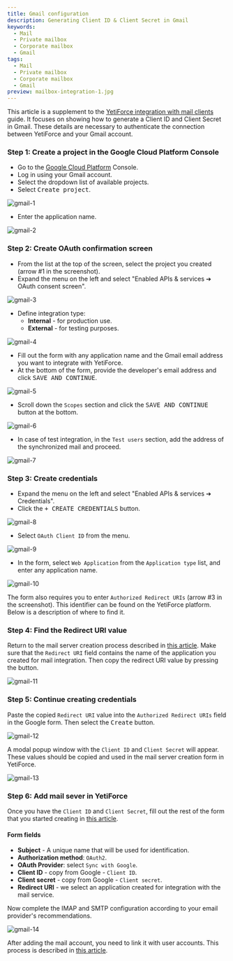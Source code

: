 ```yaml
---
title: Gmail configuration
description: Generating Client ID & Client Secret in Gmail
keywords:
  - Mail
  - Private mailbox
  - Corporate mailbox
  - Gmail
tags:
  - Mail
  - Private mailbox
  - Corporate mailbox
  - Gmail
preview: mailbox-integration-1.jpg
---
```


This article is a supplement to the [YetiForce integration with mail clients](/administrator-guides/integration/mailbox) guide.
It focuses on showing how to generate a Client ID and Client Secret in Gmail. These details are necessary to authenticate the connection between YetiForce and your Gmail account.

### Step 1: Create a project in the Google Cloud Platform Console

- Go to the [Google Cloud Platform](https://console.cloud.google.com/) Console.
- Log in using your Gmail account.
- Select the dropdown list of available projects.
- Select <kbd>Create project</kbd>.

![gmail-1](gmail-1.jpg)

- Enter the application name.

![gmail-2](gmail-2.jpg)

### Step 2: Create OAuth confirmation screen

- From the list at the top of the screen, select the project you created (arrow #1 in the screenshot).
- Expand the menu on the left and select "Enabled APIs & services ➔ OAuth consent screen".

![gmail-3](gmail-3.jpg)

- Define integration type:
  - **Internal** - for production use.
  - **External** - for testing purposes.

![gmail-4](gmail-4.jpg)

- Fill out the form with any application name and the Gmail email address you want to integrate with YetiForce.
- At the bottom of the form, provide the developer's email address and click <kbd>SAVE AND CONTINUE</kbd>.

![gmail-5](gmail-5.jpg)

- Scroll down the `Scopes` section and click the <kbd>SAVE AND CONTINUE</kbd> button at the bottom.

![gmail-6](gmail-6.jpg)

- In case of test integration, in the `Test users` section, add the address of the synchronized mail and proceed.

![gmail-7](gmail-7.jpg)

### Step 3: Create credentials

- Expand the menu on the left and select "Enabled APIs & services ➔ Credentials".
- Click the <kbd>+ CREATE CREDENTIALS</kbd> button.

![gmail-8](gmail-8.jpg)

- Select `OAuth Client ID` from the menu.

![gmail-9](gmail-9.jpg)

- In the form, select `Web Application` from the `Application type` list, and enter any application name.

![gmail-10](gmail-10.jpg)

The form also requires you to enter `Authorized Redirect URIs` (arrow #3 in the screenshot). This identifier can be found on the YetiForce platform. Below is a description of where to find it.

### Step 4: Find the Redirect URI value

Return to the mail server creation process described in [this article](/administrator-guides/integration/mailbox/#add-mail-server). Make sure that the `Redirect URI` field contains the name of the application you created for mail integration. Then copy the redirect URI value by pressing the <kbd><i class="fa-solid fa-copy"></i></kbd> button.

![gmail-11](gmail-11.jpg)

### Step 5: Continue creating credentials

Paste the copied `Redirect URI` value into the `Authorized Redirect URIs` field in the Google form. Then select the <kbd>Create</kbd> button.

![gmail-12](gmail-12.jpg)

A modal popup window with the `Client ID` and `Client Secret` will appear. These values ​​should be copied and used in the mail server creation form in YetiForce.

![gmail-13](gmail-13.jpg)

### Step 6: Add mail sever in YetiForce

Once you have the `Client ID` and `Client Secret`, fill out the rest of the form that you started creating in [this article](/administrator-guides/integration/mailbox/#add-mail-server).

#### Form fields

- **Subject** - A unique name that will be used for identification.
- **Authorization method**: `OAuth2`.
- **OAuth Provider**: select `Sync with Google`.
- **Client ID** - copy from Google - `Client ID`.
- **Client secret** - copy from Google - `Client secret`.
- **Redirect URI** - we select an application created for integration with the mail service.

Now complete the IMAP and SMTP configuration according to your email provider's recommendations.

![gmail-14](gmail-14.jpg)

After adding the mail account, you need to link it with user accounts. This process is described in [this article](/administrator-guides/integration/mailbox#step-3-link-mail-server-with-user-accounts).
